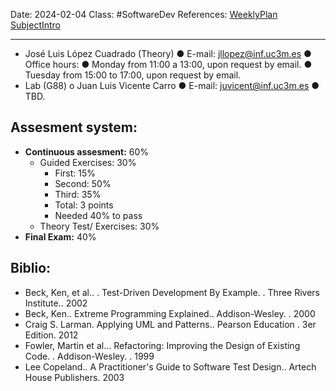 Date: 2024-02-04
Class: #SoftwareDev
References: [WeeklyPlan](https://aulaglobal.uc3m.es/pluginfile.php/6796548/mod_resource/content/1/weekly_planning_2023-2024.pdf)  [SubjectIntro](https://aulaglobal.uc3m.es/pluginfile.php/6849102/mod_resource/content/0/DS_Presentacion_G89_2024_EN%20%281%29.pdf)

---

+ José Luis López Cuadrado (Theory) ● E-mail: jllopez@inf.uc3m.es ● Office hours: ● Monday from 11:00 a 13:00, upon request by email. ● Tuesday from 15:00 to 17:00, upon request by email.
+ Lab (G88) o Juan Luis Vicente Carro ● E-mail: juvicent@inf.uc3m.es ● TBD.

## Assesment system: 
+ **Continuous assesment:** 60%
	+ Guided Exercises: 30%
		+ First: 15%
		+ Second: 50%
		+ Third: 35%
		+ Total: 3 points
		+ Needed 40% to pass
	+ Theory Test/ Exercises: 30%
+ **Final Exam:** 40%

## Biblio: 
- Beck, Ken, et al.. . Test-Driven Development By Example. . Three Rivers Institute.. 2002
- Beck, Ken.. Extreme Programming Explained.. Addison-Wesley. . 2000
- Craig S. Larman. Applying UML and Patterns.. Pearson Education . 3er Edition. 2012
- Fowler, Martin et al... Refactoring: Improving the Design of Existing Code. . Addison-Wesley. . 1999
- Lee Copeland.. A Practitioner's Guide to Software Test Design.. Artech House Publishers. 2003